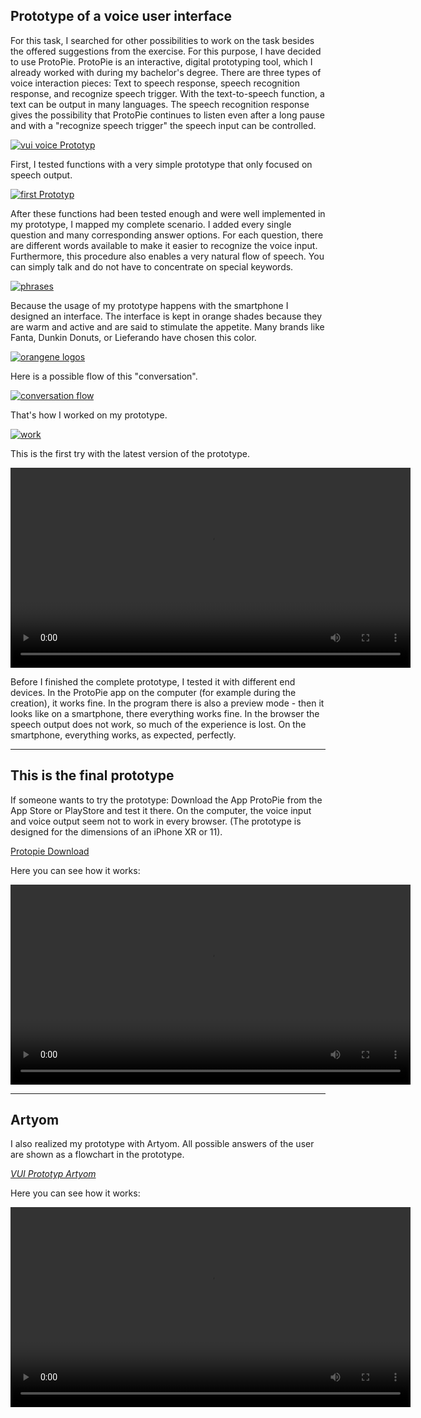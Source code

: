 ## Prototype of a voice user interface


For this task, I searched for other possibilities to work on the task besides the offered suggestions from the exercise. For this purpose, I have decided to use ProtoPie. ProtoPie is an interactive, digital prototyping tool, which I already worked with during my bachelor's degree. There are three types of voice interaction pieces: Text to speech response, speech recognition response, and recognize speech trigger. With the text-to-speech function, a text can be output in many languages. The speech recognition response gives the possibility that ProtoPie continues to listen even after a long pause and with a "recognize speech trigger" the speech input can be controlled. 

<p>
  <a href="/assets/vui/vui_voicePrototyp.png" title="vui voice Prototyp">
    <img src="/assets/vui/vui_voicePrototyp.png" alt="vui voice Prototyp" />
  </a>
</p>

First, I tested functions with a very simple prototype that only focused on speech output. 

<p>
  <a href="/assets/vui/vui_first_protopie.png" title="first Prototyp">
    <img src="/assets/vui/vui_first_protopie.png" alt="first Prototyp" />
  </a>
</p>

After these functions had been tested enough and were well implemented in my prototype, I mapped my complete scenario. I added every single question and many corresponding answer options. For each question, there are different words available to make it easier to recognize the voice input. Furthermore, this procedure also enables a very natural flow of speech. You can simply talk and do not have to concentrate on special keywords. 

<p>
  <a href="/assets/vui/vui_phrases.png" title="phrases">
    <img src="/assets/vui/vui_phrases.png" alt="phrases" />
  </a>
</p>

Because the usage of my prototype happens with the smartphone I designed an interface. The interface is kept in orange shades because they are warm and active and are said to stimulate the appetite. Many brands like Fanta, Dunkin Donuts, or Lieferando have chosen this color. 

<p>
  <a href="/assets/vui/vui_orange-logos.png" title="orangene logos">
    <img src="/assets/vui/vui_orange-logos.png" alt="orangene logos" />
  </a>
</p>

Here is a possible flow of this "conversation".

<p>
  <a href="/assets/vui/vui_verlauf.png" title="conversation flow">
    <img src="/assets/vui/vui_verlauf.png" alt="conversation flow" />
  </a>
</p>

That's how I worked on my prototype.

<p>
  <a href="/assets/vui/vui_aufbau.png" title="work">
    <img src="/assets/vui/vui_aufbau.png" alt="work" />
  </a>
</p>

This is the first try with the latest version of the prototype.

<video width="contain" height="320" controls>
  <source src="assets/vui/vui_short.mp4" type="video/mp4">
</video>


Before I finished the complete prototype, I tested it with different end devices. In the ProtoPie app on the computer (for example during the creation), it works fine. In the program there is also a preview mode - then it looks like on a smartphone, there everything works fine. In the browser the speech output does not work, so much of the experience is lost. On the smartphone, everything works, as expected, perfectly.



***

## This is the final prototype

If someone wants to try the prototype: Download the App ProtoPie from the App Store or PlayStore and test it there. On the computer, the voice input and voice output seem not to work in every browser. (The prototype is designed for the dimensions of an iPhone XR or 11).

<a href="VUI_Prototyp.pie" download>Protopie Download</a>

Here you can see how it works:

<video width="contain" height="320" controls>
  <source src="assets/vui/vuiUserText.mp4" type="video/mp4">
</video>


***

## Artyom

I also realized my prototype with Artyom. All possible answers of the user are shown as a flowchart in the prototype.

[*VUI Prototyp Artyom*](vui_artyom/index.html)

Here you can see how it works:

<video width="contain" height="320" controls>
  <source src="assets/vui/vui_artyom.mov" type="video/mp4">
</video>
